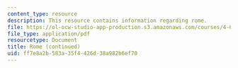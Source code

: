 ```yaml
---
content_type: resource
description: This resource contains information regarding rome.
file: https://ol-ocw-studio-app-production.s3.amazonaws.com/courses/4-605-introduction-to-the-history-and-theory-of-architecture-spring-2012/ff7e8a2b583a35f4426d38a982b6ef70_MIT4_605S12_lec14.pdf
file_type: application/pdf
resourcetype: Document
title: Rome (continued)
uid: ff7e8a2b-583a-35f4-426d-38a982b6ef70
---
```

